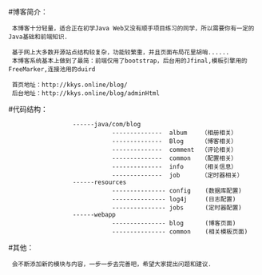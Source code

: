 #博客简介：  

     本博客十分轻量，适合正在初学Java Web又没有顺手项目练习的同学，所以需要你有一定的Java基础和前端知识.
     
     基于网上大多数开源站点结构较复杂，功能较繁重，并且页面布局花里胡哨......
     本博客系统基本上做到了最简：前端仅用了bootstrap，后台用的Jfinal,模板引擎用的FreeMarker,连接池用的duird
     
     首页地址：http://kkys.online/blog/
     后台地址：http://kkys.online/blog/adminHtml


#代码结构：  

                      ------java/com/blog
                                 --------------  album    （相册相关）
                                 --------------  Blog     （博客相关）
                                 --------------  comment  （评论相关）
                                 --------------  common   （配置相关）    
                                 --------------  info     （相关信息）    
                                 --------------  job      （定时器相关） 
                      ------resources
                                 --------------- config    (数据库配置)
                                 --------------- log4j     (日志配置)
                                 --------------- jobs      (定时器配置)
                      ------webapp   
                                 --------------- blog      (博客页面)
                                 --------------- common    (相关模板页面)
                                 

#其他：  

     会不断添加新的模块与内容，一步一步去完善吧，希望大家提出问题和建议.



